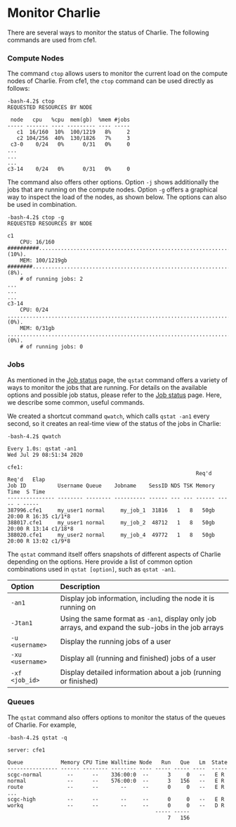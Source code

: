 # Monitor Charlie

There are several ways to monitor the status of Charlie. The following commands are used from cfe1.

### Compute Nodes

The command `ctop` allows users to monitor the current load on the compute nodes of Charlie. From cfe1, the `ctop` command can be used directly as follows:

```text
-bash-4.2$ ctop
REQUESTED RESOURCES BY NODE

 node   cpu   %cpu  mem(gb)  %mem #jobs
----- ------- ---- --------- ---- -----
   c1  16/160  10%  100/1219   8%     2
   c2 104/256  40%  130/1826   7%     3
 c3-0    0/24   0%      0/31   0%     0
...
...
...
c3-14    0/24   0%      0/31   0%     0
```

The command also offers other options. Option `-j` shows additionally the jobs that are running on the compute nodes. Option `-g` offers a graphical way to inspect the load of the nodes, as shown below. The options can also be used in combination.

```text
-bash-4.2$ ctop -g
REQUESTED RESOURCES BY NODE

c1
    CPU: 16/160                      ##########..........................................................................................(10%).
    MEM: 100/1219gb                   ########............................................................................................(8%).
    # of running jobs: 2
...
...
...
c3-14
    CPU: 0/24                         ....................................................................................................(0%).
    MEM: 0/31gb                       ....................................................................................................(0%).
    # of running jobs: 0
```

### Jobs

As mentioned in the [Job status](job-submission/job-status.md) page, the `qstat` command offers a variety of ways to monitor the jobs that are running. For details on the available options and possible job status, please refer to the [Job status](job-submission/job-status.md) page. Here, we describe some common, useful commands.

We created a shortcut command `qwatch`, which calls `qstat -an1` every second, so it creates an real-time view of the status of the jobs in Charlie:

```text
-bash-4.2$ qwatch

Every 1.0s: qstat -an1                                                                                                 Wed Jul 29 08:51:34 2020

cfe1:
                                                            Req'd  Req'd   Elap
Job ID          Username Queue    Jobname    SessID NDS TSK Memory Time  S Time
--------------- -------- -------- ---------- ------ --- --- ------ ----- - -----
387996.cfe1     my_user1 normal     my_job_1  31816   1   8   50gb 20:00 R 16:35 c1/1*8
388017.cfe1     my_user1 normal     my_job_2  48712   1   8   50gb 20:00 R 13:14 c1/18*8
388020.cfe1     my_user2 normal     my_job_4  49772   1   8   50gb 20:00 R 13:02 c1/9*8
```

The `qstat` command itself offers snapshots of different aspects of Charlie depending on the options. Here provide a list of common option combinations used in `qstat [option]`, such as `qstat -an1`.

| Option | Description |
| :--- | :--- |
| `-an1` | Display job information, including the node it is running on |
| `-Jtan1` | Using the same format as `-an1`, display only job arrays, and expand the sub-jobs in the job arrays |
| `-u <username>` | Display the running jobs of a user |
| `-xu <username>` | Display all \(running and finished\) jobs of a user |
| `-xf <job_id>` | Display detailed information about a job \(running or finished\) |

### Queues

The `qstat` command also offers options to monitor the status of the queues of Charlie. For example,

```text
-bash-4.2$ qstat -q

server: cfe1

Queue            Memory CPU Time Walltime Node   Run   Que   Lm  State
---------------- ------ -------- -------- ---- ----- ----- ----  -----
scgc-normal        --      --    336:00:0  --      3     0   --   E R
normal             --      --    576:00:0  --      3   156   --   E R
route              --      --       --     --      0     0   --   E R
...
scgc-high          --      --       --     --      0     0   --   E R
workq              --      --       --     --      0     0   --   D R
                                               ----- -----
                                                   7   156
```

